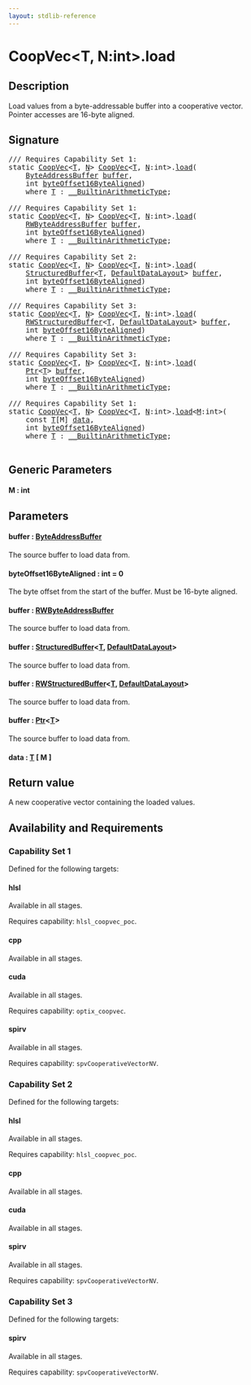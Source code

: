 ```yaml
---
layout: stdlib-reference
---
```


# CoopVec\<T, N:int\>\.load

## Description

Load values from a byte-addressable buffer into a cooperative vector.
Pointer accesses are 16-byte aligned.



## Signature 

<pre>
/// Requires Capability Set 1:
<span class='code_keyword'>static</span> <a href="index.html" class="code_type">CoopVec</a>&lt;<a href="index.html#typeparam-T" class="code_type">T</a>, <a href="index.html#decl-N" class="code_var">N</a>&gt; <a href="index.html" class="code_type">CoopVec</a>&lt;<a href="index.html#typeparam-T" class="code_type">T</a>, <a href="index.html#decl-N" class="code_var">N</a>:<span class="code_keyword">int</span>&gt;.<a href="load.html">load</a>(
    <a href="../byteaddressbuffer-04b/index.html" class="code_type">ByteAddressBuffer</a> <a href="load.html#decl-buffer" class="code_param">buffer</a>,
    <span class="code_keyword">int</span> <a href="load.html#decl-byteOffset16ByteAligned" class="code_param">byteOffset16ByteAligned</a>)
    <span class='code_keyword'>where</span> <a href="index.html#typeparam-T" class="code_type">T</a> : <a href="../../interfaces/0_builtinarithmetictype-029j/index.html" class="code_type">__BuiltinArithmeticType</a>;

/// Requires Capability Set 1:
<span class='code_keyword'>static</span> <a href="index.html" class="code_type">CoopVec</a>&lt;<a href="index.html#typeparam-T" class="code_type">T</a>, <a href="index.html#decl-N" class="code_var">N</a>&gt; <a href="index.html" class="code_type">CoopVec</a>&lt;<a href="index.html#typeparam-T" class="code_type">T</a>, <a href="index.html#decl-N" class="code_var">N</a>:<span class="code_keyword">int</span>&gt;.<a href="load.html">load</a>(
    <a href="../rwbyteaddressbuffer-0126d/index.html" class="code_type">RWByteAddressBuffer</a> <a href="load.html#decl-buffer" class="code_param">buffer</a>,
    <span class="code_keyword">int</span> <a href="load.html#decl-byteOffset16ByteAligned" class="code_param">byteOffset16ByteAligned</a>)
    <span class='code_keyword'>where</span> <a href="index.html#typeparam-T" class="code_type">T</a> : <a href="../../interfaces/0_builtinarithmetictype-029j/index.html" class="code_type">__BuiltinArithmeticType</a>;

/// Requires Capability Set 2:
<span class='code_keyword'>static</span> <a href="index.html" class="code_type">CoopVec</a>&lt;<a href="index.html#typeparam-T" class="code_type">T</a>, <a href="index.html#decl-N" class="code_var">N</a>&gt; <a href="index.html" class="code_type">CoopVec</a>&lt;<a href="index.html#typeparam-T" class="code_type">T</a>, <a href="index.html#decl-N" class="code_var">N</a>:<span class="code_keyword">int</span>&gt;.<a href="load.html">load</a>(
    <a href="../structuredbuffer-0a/index.html" class="code_type">StructuredBuffer</a>&lt;<a href="index.html#typeparam-T" class="code_type">T</a>, <a href="../defaultdatalayout-07b/index.html" class="code_type">DefaultDataLayout</a>&gt; <a href="load.html#decl-buffer" class="code_param">buffer</a>,
    <span class="code_keyword">int</span> <a href="load.html#decl-byteOffset16ByteAligned" class="code_param">byteOffset16ByteAligned</a>)
    <span class='code_keyword'>where</span> <a href="index.html#typeparam-T" class="code_type">T</a> : <a href="../../interfaces/0_builtinarithmetictype-029j/index.html" class="code_type">__BuiltinArithmeticType</a>;

/// Requires Capability Set 3:
<span class='code_keyword'>static</span> <a href="index.html" class="code_type">CoopVec</a>&lt;<a href="index.html#typeparam-T" class="code_type">T</a>, <a href="index.html#decl-N" class="code_var">N</a>&gt; <a href="index.html" class="code_type">CoopVec</a>&lt;<a href="index.html#typeparam-T" class="code_type">T</a>, <a href="index.html#decl-N" class="code_var">N</a>:<span class="code_keyword">int</span>&gt;.<a href="load.html">load</a>(
    <a href="../rwstructuredbuffer-012c/index.html" class="code_type">RWStructuredBuffer</a>&lt;<a href="index.html#typeparam-T" class="code_type">T</a>, <a href="../defaultdatalayout-07b/index.html" class="code_type">DefaultDataLayout</a>&gt; <a href="load.html#decl-buffer" class="code_param">buffer</a>,
    <span class="code_keyword">int</span> <a href="load.html#decl-byteOffset16ByteAligned" class="code_param">byteOffset16ByteAligned</a>)
    <span class='code_keyword'>where</span> <a href="index.html#typeparam-T" class="code_type">T</a> : <a href="../../interfaces/0_builtinarithmetictype-029j/index.html" class="code_type">__BuiltinArithmeticType</a>;

/// Requires Capability Set 3:
<span class='code_keyword'>static</span> <a href="index.html" class="code_type">CoopVec</a>&lt;<a href="index.html#typeparam-T" class="code_type">T</a>, <a href="index.html#decl-N" class="code_var">N</a>&gt; <a href="index.html" class="code_type">CoopVec</a>&lt;<a href="index.html#typeparam-T" class="code_type">T</a>, <a href="index.html#decl-N" class="code_var">N</a>:<span class="code_keyword">int</span>&gt;.<a href="load.html">load</a>(
    <a href="../ptr-0/index.html" class="code_type">Ptr</a>&lt;<a href="index.html#typeparam-T" class="code_type">T</a>&gt; <a href="load.html#decl-buffer" class="code_param">buffer</a>,
    <span class="code_keyword">int</span> <a href="load.html#decl-byteOffset16ByteAligned" class="code_param">byteOffset16ByteAligned</a>)
    <span class='code_keyword'>where</span> <a href="index.html#typeparam-T" class="code_type">T</a> : <a href="../../interfaces/0_builtinarithmetictype-029j/index.html" class="code_type">__BuiltinArithmeticType</a>;

/// Requires Capability Set 1:
<span class='code_keyword'>static</span> <a href="index.html" class="code_type">CoopVec</a>&lt;<a href="index.html#typeparam-T" class="code_type">T</a>, <a href="index.html#decl-N" class="code_var">N</a>&gt; <a href="index.html" class="code_type">CoopVec</a>&lt;<a href="index.html#typeparam-T" class="code_type">T</a>, <a href="index.html#decl-N" class="code_var">N</a>:<span class="code_keyword">int</span>&gt;.<a href="load.html">load</a>&lt;<a href="load.html#decl-M" class="code_var">M</a>:<span class="code_keyword">int</span>&gt;(
    <span class="code_keyword">const</span> <a href="index.html#typeparam-T" class="code_type">T</a>[M] <a href="load.html#decl-data" class="code_param">data</a>,
    <span class="code_keyword">int</span> <a href="load.html#decl-byteOffset16ByteAligned" class="code_param">byteOffset16ByteAligned</a>)
    <span class='code_keyword'>where</span> <a href="index.html#typeparam-T" class="code_type">T</a> : <a href="../../interfaces/0_builtinarithmetictype-029j/index.html" class="code_type">__BuiltinArithmeticType</a>;

</pre>

## Generic Parameters

####  <a id="decl-M"></a>M  : int

## Parameters

####  <a id="decl-buffer"></a>buffer  : [ByteAddressBuffer](../byteaddressbuffer-04b/index.html)
The source buffer to load data from.

####  <a id="decl-byteOffset16ByteAligned"></a>byteOffset16ByteAligned  : int = 0
The byte offset from the start of the buffer. Must be 16-byte aligned.

####  <a id="decl-buffer"></a>buffer  : [RWByteAddressBuffer](../rwbyteaddressbuffer-0126d/index.html)
The source buffer to load data from.

####  <a id="decl-buffer"></a>buffer  : [StructuredBuffer](../structuredbuffer-0a/index.html)\<[T](../structuredbuffer-0a/index.html#typeparam-T), [DefaultDataLayout](../defaultdatalayout-07b/index.html)\>
The source buffer to load data from.

####  <a id="decl-buffer"></a>buffer  : [RWStructuredBuffer](../rwstructuredbuffer-012c/index.html)\<[T](../rwstructuredbuffer-012c/index.html#typeparam-T), [DefaultDataLayout](../defaultdatalayout-07b/index.html)\>
The source buffer to load data from.

####  <a id="decl-buffer"></a>buffer  : [Ptr](../ptr-0/index.html)\<[T](../ptr-0/index.html#typeparam-T)\>
The source buffer to load data from.

####  <a id="decl-data"></a>data  : [T](index.html#typeparam-T) \[ M \]

## Return value
A new cooperative vector containing the loaded values.


## Availability and Requirements

### Capability Set 1

Defined for the following targets:

#### hlsl
Available in all stages.

Requires capability: `hlsl_coopvec_poc`.
#### cpp
Available in all stages.

#### cuda
Available in all stages.

Requires capability: `optix_coopvec`.
#### spirv
Available in all stages.

Requires capability: `spvCooperativeVectorNV`.

### Capability Set 2

Defined for the following targets:

#### hlsl
Available in all stages.

Requires capability: `hlsl_coopvec_poc`.
#### cpp
Available in all stages.

#### cuda
Available in all stages.

#### spirv
Available in all stages.

Requires capability: `spvCooperativeVectorNV`.

### Capability Set 3

Defined for the following targets:

#### spirv
Available in all stages.

Requires capability: `spvCooperativeVectorNV`.


